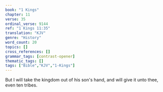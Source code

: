 ```yaml
---
book: "1 Kings"
chapter: 11
verse: 35
ordinal_verse: 9144
ref: "1 Kings 11:35"
translation: "KJV"
genre: "History"
word_count: 20
topics: []
cross_references: []
grammar_tags: [contrast-opener]
thematic_tags: []
tags: ["Bible","KJV","1-Kings"]
---
```

But I will take the kingdom out of his son's hand, and will give it unto thee, even ten tribes.
